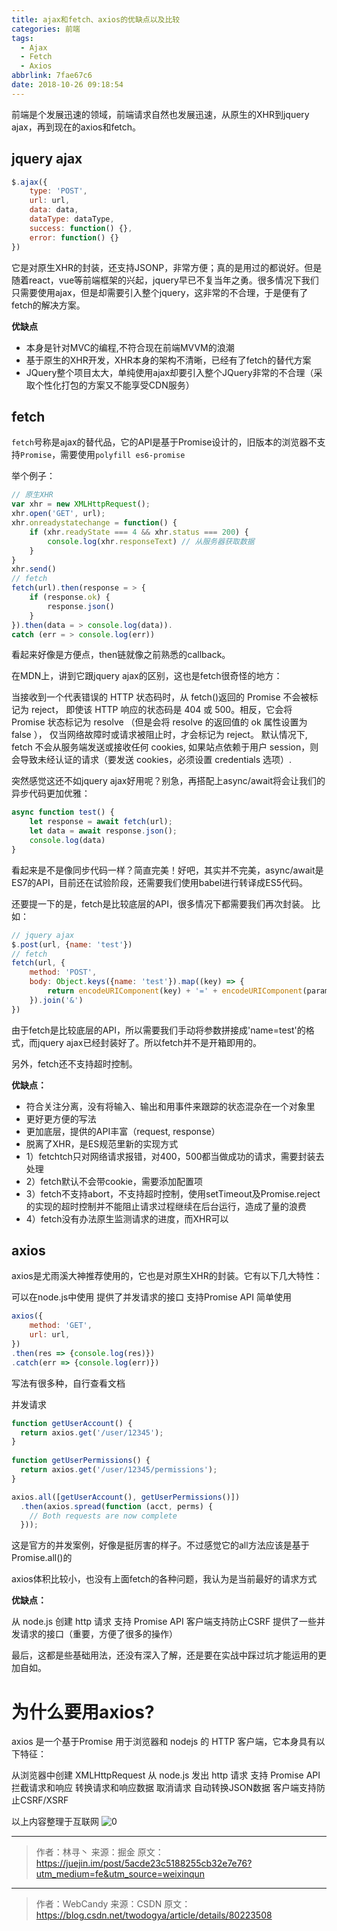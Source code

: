 ```yaml
---
title: ajax和fetch、axios的优缺点以及比较
categories: 前端
tags:
  - Ajax
  - Fetch
  - Axios
abbrlink: 7fae67c6
date: 2018-10-26 09:18:54
---
```


前端是个发展迅速的领域，前端请求自然也发展迅速，从原生的XHR到jquery ajax，再到现在的axios和fetch。

## jquery ajax 
```js
$.ajax({
    type: 'POST',
    url: url,
    data: data,
    dataType: dataType,
    success: function() {},
    error: function() {}
})
```
它是对原生XHR的封装，还支持JSONP，非常方便；真的是用过的都说好。但是随着react，vue等前端框架的兴起，jquery早已不复当年之勇。很多情况下我们只需要使用ajax，但是却需要引入整个jquery，这非常的不合理，于是便有了fetch的解决方案。

**优缺点**
- 本身是针对MVC的编程,不符合现在前端MVVM的浪潮
- 基于原生的XHR开发，XHR本身的架构不清晰，已经有了fetch的替代方案
- JQuery整个项目太大，单纯使用ajax却要引入整个JQuery非常的不合理（采取个性化打包的方案又不能享受CDN服务）

## fetch 

`fetch`号称是ajax的替代品，它的API是基于Promise设计的，旧版本的浏览器不支持`Promise`，需要使用`polyfill es6-promise`

举个例子：
```js
// 原生XHR
var xhr = new XMLHttpRequest();
xhr.open('GET', url);
xhr.onreadystatechange = function() {
	if (xhr.readyState === 4 && xhr.status === 200) {
		console.log(xhr.responseText) // 从服务器获取数据
	}
}
xhr.send()
// fetch
fetch(url).then(response = > {
	if (response.ok) {
		response.json()
	}
}).then(data = > console.log(data)).
catch (err = > console.log(err))
``` 
看起来好像是方便点，then链就像之前熟悉的callback。

在MDN上，讲到它跟jquery ajax的区别，这也是fetch很奇怪的地方：

当接收到一个代表错误的 HTTP 状态码时，从 fetch()返回的 Promise 不会被标记为 reject， 即使该 HTTP 响应的状态码是 404 或 500。相反，它会将 Promise 状态标记为 resolve （但是会将 resolve 的返回值的 ok 属性设置为 false ）， 仅当网络故障时或请求被阻止时，才会标记为 reject。 默认情况下, fetch 不会从服务端发送或接收任何 cookies, 如果站点依赖于用户 session，则会导致未经认证的请求（要发送 cookies，必须设置 credentials 选项）.

突然感觉这还不如jquery ajax好用呢？别急，再搭配上async/await将会让我们的异步代码更加优雅：
```js
async function test() {
    let response = await fetch(url);
    let data = await response.json();
    console.log(data)
}
```
 
看起来是不是像同步代码一样？简直完美！好吧，其实并不完美，async/await是ES7的API，目前还在试验阶段，还需要我们使用babel进行转译成ES5代码。

还要提一下的是，fetch是比较底层的API，很多情况下都需要我们再次封装。 比如：
```js
// jquery ajax
$.post(url, {name: 'test'})
// fetch
fetch(url, {
    method: 'POST',
    body: Object.keys({name: 'test'}).map((key) => {
        return encodeURIComponent(key) + '=' + encodeURIComponent(params[key]);
    }).join('&')
})
``` 
由于fetch是比较底层的API，所以需要我们手动将参数拼接成'name=test'的格式，而jquery ajax已经封装好了。所以fetch并不是开箱即用的。

另外，fetch还不支持超时控制。

**优缺点：**
- 符合关注分离，没有将输入、输出和用事件来跟踪的状态混杂在一个对象里
- 更好更方便的写法
- 更加底层，提供的API丰富（request, response）
- 脱离了XHR，是ES规范里新的实现方式
- 1）fetchtch只对网络请求报错，对400，500都当做成功的请求，需要封装去处理
- 2）fetch默认不会带cookie，需要添加配置项
- 3）fetch不支持abort，不支持超时控制，使用setTimeout及Promise.reject的实现的超时控制并不能阻止请求过程继续在后台运行，造成了量的浪费
- 4）fetch没有办法原生监测请求的进度，而XHR可以

## axios

axios是尤雨溪大神推荐使用的，它也是对原生XHR的封装。它有以下几大特性：

可以在node.js中使用
提供了并发请求的接口
支持Promise API
简单使用

```js
axios({
    method: 'GET',
    url: url,
})
.then(res => {console.log(res)})
.catch(err => {console.log(err)})
```
 
写法有很多种，自行查看文档

并发请求
```js
function getUserAccount() {
  return axios.get('/user/12345');
}
 
function getUserPermissions() {
  return axios.get('/user/12345/permissions');
}

axios.all([getUserAccount(), getUserPermissions()])
  .then(axios.spread(function (acct, perms) {
    // Both requests are now complete
  }));
```
 
这是官方的并发案例，好像是挺厉害的样子。不过感觉它的all方法应该是基于Promise.all()的

axios体积比较小，也没有上面fetch的各种问题，我认为是当前最好的请求方式 

**优缺点：**

从 node.js 创建 http 请求
支持 Promise API
客户端支持防止CSRF
提供了一些并发请求的接口（重要，方便了很多的操作）

最后，这都是些基础用法，还没有深入了解，还是要在实战中踩过坑才能运用的更加自如。

# 为什么要用axios?
axios 是一个基于Promise 用于浏览器和 nodejs 的 HTTP 客户端，它本身具有以下特征：

从浏览器中创建 XMLHttpRequest
从 node.js 发出 http 请求
支持 Promise API
拦截请求和响应
转换请求和响应数据
取消请求
自动转换JSON数据
客户端支持防止CSRF/XSRF

以上内容整理于互联网
![0](https://user-images.githubusercontent.com/22697565/47509372-8dce1a00-d8a8-11e8-959d-faf613af8dcc.jpg)

--------------------- 
>作者：林寻丶
>来源：掘金
>原文：https://juejin.im/post/5acde23c5188255cb32e7e76?utm_medium=fe&utm_source=weixinqun

--------------------- 
>作者：WebCandy 
>来源：CSDN 
>原文：https://blog.csdn.net/twodogya/article/details/80223508 

